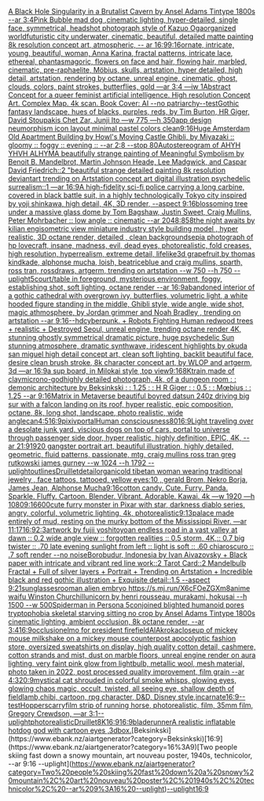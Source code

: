 [A Black Hole Singularity  in a Brutalist Cavern  by Ansel Adams Tintype 1800s --ar 3:4](https://www.ebank.nz/aiartgenerator?category=A%20Black%20Hole%20Singularity%20%20in%20a%20Brutalist%20Cavern%20%20by%20Ansel%20Adams%20Tintype%201800s%20--ar%203%3A4)[Pink Bubble mad dog ,cinematic lighting, hyper-detailed, single face, symmetrical, headshot photograph style of Kazuo Oga](https://www.ebank.nz/aiartgenerator?category=Pink%20Bubble%20mad%20dog%20%2Ccinematic%20lighting%2C%20hyper-detailed%2C%20single%20face%2C%20symmetrical%2C%20headshot%20photograph%20style%20of%20Kazuo%20Oga)[organized world](https://www.ebank.nz/aiartgenerator?category=organized%20world)[futuristic city underwater, cinematic, beautiful, detailed matte painting 8k resolution concept art, atmospheric, -- ar 16:9](https://www.ebank.nz/aiartgenerator?category=futuristic%20city%20underwater%2C%20cinematic%2C%20beautiful%2C%20detailed%20matte%20painting%208k%20resolution%20concept%20art%2C%20atmospheric%2C%20--%20ar%2016%3A9)[9:16](https://www.ebank.nz/aiartgenerator?category=9%3A16)[ornate, intricate, young, beautiful, woman, Anna Karina, fractal patterns, intricate lace, ethereal, phantasmagoric, flowers on face and hair, flowing hair, marbled, cinematic, pre-raphaelite, Möbius, skulls, artstation, hyper detailed, high detail, artstation, rendering by octane, unreal engine, cinematic, ghost, clouds, colors, paint strokes, butterflies, gold —ar 3:4 —iw 1](https://www.ebank.nz/aiartgenerator?category=ornate%2C%20intricate%2C%20young%2C%20beautiful%2C%20woman%2C%20Anna%20Karina%2C%20fractal%20patterns%2C%20intricate%20lace%2C%20ethereal%2C%20phantasmagoric%2C%20flowers%20on%20face%20and%20hair%2C%20flowing%20hair%2C%20marbled%2C%20cinematic%2C%20pre-raphaelite%2C%20M%C3%B6bius%2C%20skulls%2C%20artstation%2C%20hyper%20detailed%2C%20high%20detail%2C%20artstation%2C%20rendering%20by%20octane%2C%20unreal%20engine%2C%20cinematic%2C%20ghost%2C%20clouds%2C%20colors%2C%20paint%20strokes%2C%20butterflies%2C%20gold%20%E2%80%94ar%203%3A4%20%E2%80%94iw%201)[Abstract Concept for a queer feminist artificial intelligence. High resolution Concept Art. Complex Map. 4k scan. Book Cover: AI --no patriarchy](https://www.ebank.nz/aiartgenerator?category=Abstract%20Concept%20for%20a%20queer%20feminist%20artificial%20intelligence.%20High%20resolution%20Concept%20Art.%20Complex%20Map.%204k%20scan.%20Book%20Cover%3A%20AI%20--no%20patriarchy)[--test](https://www.ebank.nz/aiartgenerator?category=--test)[Gothic fantasy landscape, hues of blacks, purples, reds, by Tim Burton, HR Giger, David Stoupakis Chet Zar, Junji Ito —w 775 —h 350](https://www.ebank.nz/aiartgenerator?category=Gothic%20fantasy%20landscape%2C%20hues%20of%20blacks%2C%20purples%2C%20reds%2C%20by%20Tim%20Burton%2C%20HR%20Giger%2C%20David%20Stoupakis%20Chet%20Zar%2C%20Junji%20Ito%20%E2%80%94w%20775%20%E2%80%94h%20350)[app design neumorphism icon layout minimal pastel colors clean](https://www.ebank.nz/aiartgenerator?category=app%20design%20neumorphism%20icon%20layout%20minimal%20pastel%20colors%20clean)[9:16](https://www.ebank.nz/aiartgenerator?category=9%3A16)[Huge Amsterdam Old Apartment Building by Howl's Moving Castle Ghibli, by Miyazaki :: gloomy :: foggy :: evening :: --ar 2:8 --stop 80](https://www.ebank.nz/aiartgenerator?category=Huge%20Amsterdam%20Old%20Apartment%20Building%20by%20Howl%27s%20Moving%20Castle%20Ghibli%2C%20by%20Miyazaki%20%3A%3A%20gloomy%20%3A%3A%20foggy%20%3A%3A%20evening%20%3A%3A%20--ar%202%3A8%20--stop%2080)[Autostereogram of AHYH YHVH ALHYM](https://www.ebank.nz/aiartgenerator?category=Autostereogram%20of%20AHYH%20YHVH%20ALHYM)[A beautifully strange painting of Meaningful Symbolism by Benoit B. Mandelbrot, Martin Johnson Heade, Lee Madgwick, and Caspar David Friedrich::2 "beautiful strange detailed painting 8k resolution deviantart trending on Artstation concept art digital illustration psychedelic surrealism::1 —ar 16:9](https://www.ebank.nz/aiartgenerator?category=A%20beautifully%20strange%20painting%20of%20Meaningful%20Symbolism%20by%20Benoit%20B.%20Mandelbrot%2C%20Martin%20Johnson%20Heade%2C%20Lee%20Madgwick%2C%20and%20Caspar%20David%20Friedrich%3A%3A2%20%22beautiful%20strange%20detailed%20painting%208k%20resolution%20deviantart%20trending%20on%20Artstation%20concept%20art%20digital%20illustration%20psychedelic%20surrealism%3A%3A1%20%E2%80%94ar%2016%3A9)[A high-fidelity sci-fi police carrying a long carbine, covered in black battle suit, in a highly technologically Tokyo city inspired by yoji shinkawa, high detail,  4K, 3D render, --aspect 9:16](https://www.ebank.nz/aiartgenerator?category=A%20high-fidelity%20sci-fi%20police%20carrying%20a%20long%20carbine%2C%20covered%20in%20black%20battle%20suit%2C%20in%20a%20highly%20technologically%20Tokyo%20city%20inspired%20by%20yoji%20shinkawa%2C%20high%20detail%2C%20%204K%2C%203D%20render%2C%20--aspect%209%3A16)[blossoming tree under a massive glass dome by Tom Bagshaw, Justin Sweet, Craig Mullins, Peter Mohrbacher :: low angle :: cinematic --ar 2048:858](https://www.ebank.nz/aiartgenerator?category=blossoming%20tree%20under%20a%20massive%20glass%20dome%20by%20Tom%20Bagshaw%2C%20Justin%20Sweet%2C%20Craig%20Mullins%2C%20Peter%20Mohrbacher%20%3A%3A%20low%20angle%20%3A%3A%20cinematic%20--ar%202048%3A858)[the night awaits by kilian eng](https://www.ebank.nz/aiartgenerator?category=the%20night%20awaits%20by%20kilian%20eng)[isometric view miniature industry style building model , hyper realistic, 3D octane render, detailed , clean background](https://www.ebank.nz/aiartgenerator?category=isometric%20view%20miniature%20industry%20style%20building%20model%20%2C%20hyper%20realistic%2C%203D%20octane%20render%2C%20detailed%20%2C%20clean%20background)[sepia photograph of hp lovecraft, insane, madness, evil, dead eyes, photorealistic, fold creases, high resolution, hyperrealism, extreme detail, lifelike](https://www.ebank.nz/aiartgenerator?category=sepia%20photograph%20of%20hp%20lovecraft%2C%20insane%2C%20madness%2C%20evil%2C%20dead%20eyes%2C%20photorealistic%2C%20fold%20creases%2C%20high%20resolution%2C%20hyperrealism%2C%20extreme%20detail%2C%20lifelike)[3d grapefruit,by thomas kindkade, alphonse mucha, loish, beatriceblue and craig mullins, sparth, ross tran, rossdraws, artgerm, trending on artstation --w 750 --h 750 --uplight](https://www.ebank.nz/aiartgenerator?category=3d%20grapefruit%2Cby%20thomas%20kindkade%2C%20alphonse%20mucha%2C%20loish%2C%20beatriceblue%20and%20craig%20mullins%2C%20sparth%2C%20ross%20tran%2C%20rossdraws%2C%20artgerm%2C%20trending%20on%20artstation%20--w%20750%20--h%20750%20--uplight)[5](https://www.ebank.nz/aiartgenerator?category=5)[court](https://www.ebank.nz/aiartgenerator?category=court)[](https://www.ebank.nz/aiartgenerator?category=)[/table in foreground, mysterious environment, foggy, establishing shot, soft lighting, octane render --ar 16:9](https://www.ebank.nz/aiartgenerator?category=/table%20in%20foreground%2C%20mysterious%20environment%2C%20foggy%2C%20establishing%20shot%2C%20soft%20lighting%2C%20octane%20render%20--ar%2016%3A9)[abandoned interior of a gothic cathedral with overgrown ivy, butterflies, volumetric light, a white hooded figure standing in the middle, Ghibli style, wide angle, wide shot, magic athmosphere, by Jordan grimmer and Noah Bradley , trending on artstation --ar 9:16](https://www.ebank.nz/aiartgenerator?category=abandoned%20interior%20of%20a%20gothic%20cathedral%20with%20overgrown%20ivy%2C%20butterflies%2C%20volumetric%20light%2C%20a%20white%20hooded%20figure%20standing%20in%20the%20middle%2C%20Ghibli%20style%2C%20wide%20angle%2C%20wide%20shot%2C%20magic%20athmosphere%2C%20by%20Jordan%20grimmer%20and%20Noah%20Bradley%20%2C%20trending%20on%20artstation%20--ar%209%3A16)[--hd](https://www.ebank.nz/aiartgenerator?category=--hd)[cyberpunk. + Robots Fighting Human redwood trees + realistic + Destroyed Seoul, unreal engine, trending octane render 4K, stunning ghostly symmetrical dramatic picture, huge psychedelic Sun stunning atmosphere, dramatic synthwave, iridescent highlights by okuda san miguel high detail concept art, clean soft lighting, backlit beautiful face, desire clean brush stroke, 8k character concept art, by WLOP and artgerm, 3d  —ar 16:9](https://www.ebank.nz/aiartgenerator?category=cyberpunk.%20%2B%20Robots%20Fighting%20Human%20redwood%20trees%20%2B%20realistic%20%2B%20Destroyed%20Seoul%2C%20unreal%20engine%2C%20trending%20octane%20render%204K%2C%20stunning%20ghostly%20symmetrical%20dramatic%20picture%2C%20huge%20psychedelic%20Sun%20stunning%20atmosphere%2C%20dramatic%20synthwave%2C%20iridescent%20highlights%20by%20okuda%20san%20miguel%20high%20detail%20concept%20art%2C%20clean%20soft%20lighting%2C%20backlit%20beautiful%20face%2C%20desire%20clean%20brush%20stroke%2C%208k%20character%20concept%20art%2C%20by%20WLOP%20and%20artgerm%2C%203d%20%20%E2%80%94ar%2016%3A9)[a sup board, in Milokai style ,top view](https://www.ebank.nz/aiartgenerator?category=a%20sup%20board%2C%20in%20Milokai%20style%20%2Ctop%20view)[9:16](https://www.ebank.nz/aiartgenerator?category=9%3A16)[8K](https://www.ebank.nz/aiartgenerator?category=8K)[train,made of clay](https://www.ebank.nz/aiartgenerator?category=train%2Cmade%20of%20clay)[micro](https://www.ebank.nz/aiartgenerator?category=micro)[no-god](https://www.ebank.nz/aiartgenerator?category=no-god)[highly detailed photograph, 4k, of a dungeon room : : demonic architecture by Beksinkski : : 1.25 : : H R Giger : : 0.5 : :  Mœbius : : 1.25 --ar 9:16](https://www.ebank.nz/aiartgenerator?category=highly%20detailed%20photograph%2C%204k%2C%20of%20a%20dungeon%20room%20%3A%20%3A%20demonic%20architecture%20by%20Beksinkski%20%3A%20%3A%201.25%20%3A%20%3A%20H%20R%20Giger%20%3A%20%3A%200.5%20%3A%20%3A%20%20M%C5%93bius%20%3A%20%3A%201.25%20--ar%209%3A16)[Matrix in Metaverse beautiful boy](https://www.ebank.nz/aiartgenerator?category=Matrix%20in%20Metaverse%20beautiful%20boy)[red datsun 240z driving big sur with a falcon landing on its roof, hyper realistic, epic composition, octane, 8k, long shot, landscape, photo realistic, wide angle](https://www.ebank.nz/aiartgenerator?category=red%20datsun%20240z%20driving%20big%20sur%20with%20a%20falcon%20landing%20on%20its%20roof%2C%20hyper%20realistic%2C%20epic%20composition%2C%20octane%2C%208k%2C%20long%20shot%2C%20landscape%2C%20photo%20realistic%2C%20wide%20angle)[can](https://www.ebank.nz/aiartgenerator?category=can)[4:5](https://www.ebank.nz/aiartgenerator?category=4%3A5)[16:9](https://www.ebank.nz/aiartgenerator?category=16%3A9)[pixiv](https://www.ebank.nz/aiartgenerator?category=pixiv)[portal](https://www.ebank.nz/aiartgenerator?category=portal)[Human consciousness](https://www.ebank.nz/aiartgenerator?category=Human%20consciousness)[80](https://www.ebank.nz/aiartgenerator?category=80)[16:9](https://www.ebank.nz/aiartgenerator?category=16%3A9)[Light traveling over a desolate junk yard, viscious dogs on top of cars, portal to universe through passenger side door, hyper realistic, highly definition, EPIC, 4K, --ar 21:9](https://www.ebank.nz/aiartgenerator?category=Light%20traveling%20over%20a%20desolate%20junk%20yard%2C%20viscious%20dogs%20on%20top%20of%20cars%2C%20portal%20to%20universe%20through%20passenger%20side%20door%2C%20hyper%20realistic%2C%20highly%20definition%2C%20EPIC%2C%204K%2C%20--ar%2021%3A9)[1920 gangster portrait art, beautiful illustration, highly detailed, geometric, fluid patterns, passionate, mtg, craig mullins ross tran greg rutkowski james gurney --w 1024 --h 1792 --uplight](https://www.ebank.nz/aiartgenerator?category=1920%20gangster%20portrait%20art%2C%20beautiful%20illustration%2C%20highly%20detailed%2C%20geometric%2C%20fluid%20patterns%2C%20passionate%2C%20mtg%2C%20craig%20mullins%20ross%20tran%20greg%20rutkowski%20james%20gurney%20--w%201024%20--h%201792%20--uplight)[outlines](https://www.ebank.nz/aiartgenerator?category=outlines)[Druillet](https://www.ebank.nz/aiartgenerator?category=Druillet)[detail](https://www.ebank.nz/aiartgenerator?category=detail)[organic](https://www.ebank.nz/aiartgenerator?category=organic)[old tibetan woman wearing traditional jewelry , face tattoos, tattooed, yellow eyes:10 ,  gerald Brom, Nekro Borja, James Jean, Alphonse Mucha](https://www.ebank.nz/aiartgenerator?category=old%20tibetan%20woman%20wearing%20traditional%20jewelry%20%2C%20face%20tattoos%2C%20tattooed%2C%20yellow%20eyes%3A10%20%2C%20%20gerald%20Brom%2C%20Nekro%20Borja%2C%20James%20Jean%2C%20Alphonse%20Mucha)[9:16](https://www.ebank.nz/aiartgenerator?category=9%3A16)[cotton candy. Cute. Furry. Panda. Sparkle. Fluffy. Cartoon. Blender. Vibrant. Adorable. Kawai. 4k —w 1920 —h 1080](https://www.ebank.nz/aiartgenerator?category=cotton%20candy.%20Cute.%20Furry.%20Panda.%20Sparkle.%20Fluffy.%20Cartoon.%20Blender.%20Vibrant.%20Adorable.%20Kawai.%204k%20%E2%80%94w%201920%20%E2%80%94h%201080)[9:16](https://www.ebank.nz/aiartgenerator?category=9%3A16)[600](https://www.ebank.nz/aiartgenerator?category=600)[cute furry monster in Pixar with star, darkness diablo series, angry, colorful, volumetric lighting, 4k, photorealistic](https://www.ebank.nz/aiartgenerator?category=cute%20furry%20monster%20in%20Pixar%20with%20star%2C%20darkness%20diablo%20series%2C%20angry%2C%20colorful%2C%20volumetric%20lighting%2C%204k%2C%20photorealistic)[9:13](https://www.ebank.nz/aiartgenerator?category=9%3A13)[palace made entirely of mud, resting on the murky bottom of the Mississippi River. —ar 11:17](https://www.ebank.nz/aiartgenerator?category=palace%20made%20entirely%20of%20mud%2C%20resting%20on%20the%20murky%20bottom%20of%20the%20Mississippi%20River.%20%E2%80%94ar%2011%3A17)[16:9](https://www.ebank.nz/aiartgenerator?category=16%3A9)[2:3](https://www.ebank.nz/aiartgenerator?category=2%3A3)[artwork by fujii yoshitoyo](https://www.ebank.nz/aiartgenerator?category=artwork%20by%20fujii%20yoshitoyo)[an endless road in a vast valley at dawn :: 0.2 wide angle view :: forgotten realities :: 0.5 storm, 4K,:: 0.7 big twister :: .70 late evening sunlight from left :: light is soft :: .60 chiaroscuro  :: .7 soft render --no noise](https://www.ebank.nz/aiartgenerator?category=an%20endless%20road%20in%20a%20vast%20valley%20at%20dawn%20%3A%3A%200.2%20wide%20angle%20view%20%3A%3A%20forgotten%20realities%20%3A%3A%200.5%20storm%2C%204K%2C%3A%3A%200.7%20big%20twister%20%3A%3A%20.70%20late%20evening%20sunlight%20from%20left%20%3A%3A%20light%20is%20soft%20%3A%3A%20.60%20chiaroscuro%20%20%3A%3A%20.7%20soft%20render%20--no%20noise)[Borobudur, Indonesia by Ivan Aivazovsky + Black paper with intricate and vibrant red line work::2 Tarot Card::2 Mandelbulb Fractal + Full of silver layers + Portrait + Trending on Artstation + Incredible black and red gothic illustration + Exquisite detail::1.5 --aspect 9:21](https://www.ebank.nz/aiartgenerator?category=Borobudur%2C%20Indonesia%20by%20Ivan%20Aivazovsky%20%2B%20Black%20paper%20with%20intricate%20and%20vibrant%20red%20line%20work%3A%3A2%20Tarot%20Card%3A%3A2%20Mandelbulb%20Fractal%20%2B%20Full%20of%20silver%20layers%20%2B%20Portrait%20%2B%20Trending%20on%20Artstation%20%2B%20Incredible%20black%20and%20red%20gothic%20illustration%20%2B%20Exquisite%20detail%3A%3A1.5%20--aspect%209%3A21)[sunglasses](https://www.ebank.nz/aiartgenerator?category=sunglasses)[room](https://www.ebank.nz/aiartgenerator?category=room)[an alien embryo <https://s.mj.run/X6cFOeZGXm8>](https://www.ebank.nz/aiartgenerator?category=an%20alien%20embryo%20%3Chttps%3A//s.mj.run/X6cFOeZGXm8%3E)[anime waifu Winston Churchill](https://www.ebank.nz/aiartgenerator?category=anime%20waifu%20Winston%20Churchill)[unicorn by henri rousseau, murakami, hokusai --h 1500 --w 500](https://www.ebank.nz/aiartgenerator?category=unicorn%20by%20henri%20rousseau%2C%20murakami%2C%20hokusai%20--h%201500%20--w%20500)[Spiderman in Persona 5](https://www.ebank.nz/aiartgenerator?category=Spiderman%20in%20Persona%205)[conjoined blighted humanoid pores tryptophobia skeletal starving sitting no crop by Ansel Adams Tintype 1800s cinematic lighting, ambient occlusion, 8k octane render, --ar 3:4](https://www.ebank.nz/aiartgenerator?category=conjoined%20blighted%20humanoid%20pores%20tryptophobia%20skeletal%20starving%20sitting%20no%20crop%20by%20Ansel%20Adams%20Tintype%201800s%20cinematic%20lighting%2C%20ambient%20occlusion%2C%208k%20octane%20render%2C%20--ar%203%3A4)[16:9](https://www.ebank.nz/aiartgenerator?category=16%3A9)[occlusion](https://www.ebank.nz/aiartgenerator?category=occlusion)[elmo for president fire](https://www.ebank.nz/aiartgenerator?category=elmo%20for%20president%20fire)[field](https://www.ebank.nz/aiartgenerator?category=field)[AlAkroka](https://www.ebank.nz/aiartgenerator?category=AlAkroka)[closeup of mickey mouse milkshake on a mickey mouse counter](https://www.ebank.nz/aiartgenerator?category=closeup%20of%20mickey%20mouse%20milkshake%20on%20a%20mickey%20mouse%20counter)[post apocolyptic fashion store, oversized sweatshirts on display, high quality cotton detail, cashmere, cotton strands and mist, dust on marble floors, unreal engine render on aura lighting, very faint pink glow from lightbulb, metallic wool, mesh material, photo taken in 2022, post processed quality improvement, film grain --ar 4:3](https://www.ebank.nz/aiartgenerator?category=post%20apocolyptic%20fashion%20store%2C%20oversized%20sweatshirts%20on%20display%2C%20high%20quality%20cotton%20detail%2C%20cashmere%2C%20cotton%20strands%20and%20mist%2C%20dust%20on%20marble%20floors%2C%20unreal%20engine%20render%20on%20aura%20lighting%2C%20very%20faint%20pink%20glow%20from%20lightbulb%2C%20metallic%20wool%2C%20mesh%20material%2C%20photo%20taken%20in%202022%2C%20post%20processed%20quality%20improvement%2C%20film%20grain%20--ar%204%3A3)[20:9](https://www.ebank.nz/aiartgenerator?category=20%3A9)[mystical cat shrouded in colorful smoke whisps, glowing eyes, glowing chaos magic, occult, twisted, all seeing eye, shallow depth of field](https://www.ebank.nz/aiartgenerator?category=mystical%20cat%20shrouded%20in%20colorful%20smoke%20whisps%2C%20glowing%20eyes%2C%20glowing%20chaos%20magic%2C%20occult%2C%20twisted%2C%20all%20seeing%20eye%2C%20shallow%20depth%20of%20field)[lamb,chibi, cartoon, rpg character, D&D, Disney style,](https://www.ebank.nz/aiartgenerator?category=lamb%2Cchibi%2C%20cartoon%2C%20rpg%20character%2C%20D%26D%2C%20Disney%20style%2C)[incarnate](https://www.ebank.nz/aiartgenerator?category=incarnate)[16:9](https://www.ebank.nz/aiartgenerator?category=16%3A9)[--test](https://www.ebank.nz/aiartgenerator?category=--test)[Hopper](https://www.ebank.nz/aiartgenerator?category=Hopper)[scarry](https://www.ebank.nz/aiartgenerator?category=scarry)[film strip of running horse, photorealistic, film, 35mm film, Gregory Crewdson, —ar 3:1](https://www.ebank.nz/aiartgenerator?category=film%20strip%20of%20running%20horse%2C%20photorealistic%2C%20film%2C%2035mm%20film%2C%20Gregory%20Crewdson%2C%20%E2%80%94ar%203%3A1)[--uplight](https://www.ebank.nz/aiartgenerator?category=--uplight)[photorealistic](https://www.ebank.nz/aiartgenerator?category=photorealistic)[Druillet](https://www.ebank.nz/aiartgenerator?category=Druillet)[8K](https://www.ebank.nz/aiartgenerator?category=8K)[16:9](https://www.ebank.nz/aiartgenerator?category=16%3A9)[16:9](https://www.ebank.nz/aiartgenerator?category=16%3A9)[bladerunner](https://www.ebank.nz/aiartgenerator?category=bladerunner)[A realistic inflatable hotdog god with cartoon eyes ,3d](https://www.ebank.nz/aiartgenerator?category=A%20realistic%20inflatable%20hotdog%20god%20with%20cartoon%20eyes%20%2C3d)[box.](https://www.ebank.nz/aiartgenerator?category=box.)[Beksinkski](https://www.ebank.nz/aiartgenerator?category=Beksinkski)[16:9](https://www.ebank.nz/aiartgenerator?category=16%3A9)[Two people skiing fast down a snowy mountain, art nouveau poster, 1940s, technicolor, --ar 9:16 --uplight](https://www.ebank.nz/aiartgenerator?category=Two%20people%20skiing%20fast%20down%20a%20snowy%20mountain%2C%20art%20nouveau%20poster%2C%201940s%2C%20technicolor%2C%20--ar%209%3A16%20--uplight)[--uplight](https://www.ebank.nz/aiartgenerator?category=--uplight)[16:9](https://www.ebank.nz/aiartgenerator?category=16%3A9)